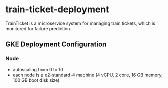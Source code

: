 # train-ticket-deployment
TrainTicket is a microservice system for managing train tickets, which is monitored for failure prediction.

## GKE Deployment Configuration

### Node
- autoscaling from 0 to 10
- each node is a e2-standard-4 machine (4 vCPU, 2 core, 16 GB memory, 100 GB boot disk size)

